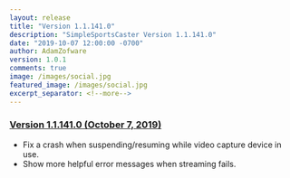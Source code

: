 ```yaml
---
layout: release
title: "Version 1.1.141.0"
description: "SimpleSportsCaster Version 1.1.141.0"
date: "2019-10-07 12:00:00 -0700"
author: AdamZofware
version: 1.0.1
comments: true
image: /images/social.jpg
featured_image: /images/social.jpg
excerpt_separator: <!--more-->
---
```


### [Version 1.1.141.0 (October 7, 2019)]({{page.url}})
* Fix a crash when suspending/resuming while video capture device in use.
* Show more helpful error messages when streaming fails.

